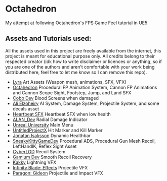 # Octahedron
My attempt at following Octahedron's FPS Game Feel tutorial in UE5

## Assets and Tutorials used:
All the assets used in this project are freely available from the internet, this project is meant for educational purpose only. 
All credits belong to their respected creator (idk how to write disclaimer or licences or anything, so if you are one of the authors
and aren't comfortable with your work being distributed here, feel free to let me know so I can remove this repo).

- [Lyra](https://www.unrealengine.com/marketplace/en-US/product/lyra) Art Assets (Weapon mesh, animations, SFX, VFX)
- [Octahedron](https://www.youtube.com/playlist?list=PLxYB4IVFm8q6tf3boC1Nm4A8AB2RMCpXn) Procedural FP Animation System, Cannon FP Animations and Cannon Scope Sight, Footstep, Jump, and Land SFX
- [Cobb Dev](https://www.youtube.com/watch?v=3Fn8aTScDXY) Blood Screens when damaged
- [Ali Elzoheiry](https://www.youtube.com/playlist?list=PLNwKK6OwH7eW1n49TW6-FmiZhqRn97cRy) AI System, Damage System, Projectile System, and some decals asset
- [Heartbeat SFX](https://pixabay.com/sound-effects/heartbeat-loop-96879/) Heartbeat SFX when low health
- [ALAN_Dev](https://www.youtube.com/watch?v=4ss29yFcAZc) Radial Damage Indicator
- [Unreal University](https://www.youtube.com/watch?v=kumZj_mov58) Main Menu
- [UntitledProjectX](https://www.youtube.com/watch?v=pmIRS8C_tFU) Hit Marker and Kill Marker
- [Jonatan Isaksson](https://www.youtube.com/watch?v=8sP71Y0K6uU&t=623s) Dynamic Healthbar
- [SneakyKittyGameDev](https://www.youtube.com/playlist?list=PLnHeglBaPYu--A7jTjNrgWdmYkR_kpZYu) Procedural ADS, Procedural Gun Mesh Recoil, LeftHandIK, Reflex Sight Asset
- [CyberLOD](https://www.youtube.com/playlist?list=PLfCrVJxHeD5Yjegzox9g_9oFK5OH6YRRo) Recoil System
- [Gamium Dev](https://youtu.be/S_c1T6x_doo) Smooth Recoil Recovery
- [Kakky](https://www.unrealengine.com/marketplace/en-US/product/a36bac8b05004e999dd4b1d332501f49) Lightning VFX
- [Infinity Blade: Effects](https://www.unrealengine.com/marketplace/en-US/product/infinity-blade-effects) Projectile VFX
- [Paragon: Gideon](https://www.unrealengine.com/marketplace/en-US/product/paragon-gideon) Projectile and Impact VFX
